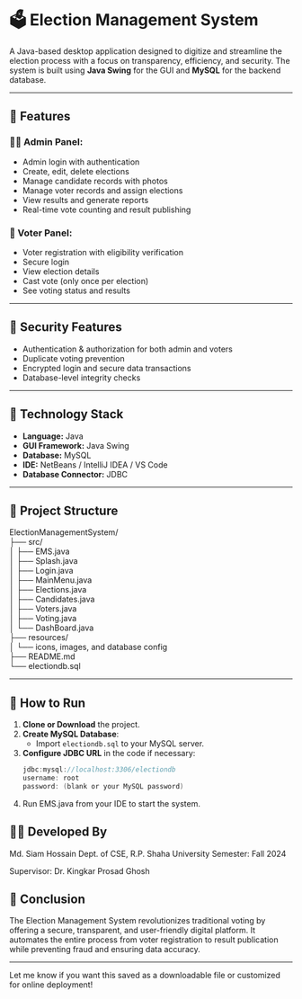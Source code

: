 # 🗳️ Election Management System

A Java-based desktop application designed to digitize and streamline the election process with a focus on transparency, efficiency, and security. The system is built using **Java Swing** for the GUI and **MySQL** for the backend database.

---

## 📌 Features

### 🧑‍💼 Admin Panel:
- Admin login with authentication
- Create, edit, delete elections
- Manage candidate records with photos
- Manage voter records and assign elections
- View results and generate reports
- Real-time vote counting and result publishing

### 👤 Voter Panel:
- Voter registration with eligibility verification
- Secure login
- View election details
- Cast vote (only once per election)
- See voting status and results

---

## 🔐 Security Features
- Authentication & authorization for both admin and voters
- Duplicate voting prevention
- Encrypted login and secure data transactions
- Database-level integrity checks

---

## 🧰 Technology Stack
- **Language:** Java  
- **GUI Framework:** Java Swing  
- **Database:** MySQL  
- **IDE:** NetBeans / IntelliJ IDEA / VS Code  
- **Database Connector:** JDBC

---

## 📂 Project Structure

ElectionManagementSystem/ <br>
├── src/<br>
│ ├── EMS.java<br>
│ ├── Splash.java<br>
│ ├── Login.java<br>
│ ├── MainMenu.java<br>
│ ├── Elections.java<br>
│ ├── Candidates.java<br>
│ ├── Voters.java<br>
│ ├── Voting.java<br>
│ └── DashBoard.java<br>
├── resources/<br>
│ └── icons, images, and database config<br>
├── README.md<br>
└── electiondb.sql<br>

---

## 🏁 How to Run

1. **Clone or Download** the project.
2. **Create MySQL Database**:
   - Import `electiondb.sql` to your MySQL server.
3. **Configure JDBC URL** in the code if necessary:
   ```java
   jdbc:mysql://localhost:3306/electiondb
   username: root
   password: (blank or your MySQL password)
4. Run EMS.java from your IDE to start the system.

## 👨‍🎓 Developed By
Md. Siam Hossain
Dept. of CSE, R.P. Shaha University
Semester: Fall 2024

Supervisor:
Dr. Kingkar Prosad Ghosh

## 📌 Conclusion
The Election Management System revolutionizes traditional voting by offering a secure, transparent, and user-friendly digital platform. It automates the entire process from voter registration to result publication while preventing fraud and ensuring data accuracy.

---

Let me know if you want this saved as a downloadable file or customized for online deployment!


